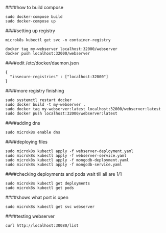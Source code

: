 ####how to build compose
```
sudo docker-compose build
sudo docker-compose up
```


####setting up registry
```
microk8s kubectl get svc -n container-registry
```
```
docker tag my-webserver localhost:32000/webserver
docker push localhost:32000/webserver
```

####edit /etc/docker/daemon.json
```
{
  "insecure-registries" : ["localhost:32000"]
}
```
####more registry finishing
```
sudo systemctl restart docker
sudo docker build -t my-webserver .
sudo docker tag my-webserver:latest localhost:32000/webserver:latest
sudo docker push localhost:32000/webserver:latest
```

####adding dns
```
sudo microk8s enable dns
```
####deploying files
```
sudo microk8s kubectl apply -f webserver-deployment.yaml
sudo microk8s kubectl apply -f webserver-service.yaml
sudo microk8s kubectl apply -f mongodb-deployment.yaml
sudo microk8s kubectl apply -f mongodb-service.yaml
```
####checking deployments and pods wait till all are 1/1
```
sudo microk8s kubectl get deployments
sudo microk8s kubectl get pods
```
####shows what port is open
```
sudo microk8s kubectl get svc webserver
```
####testing webserver
```
curl http://localhost:30080/list
```

